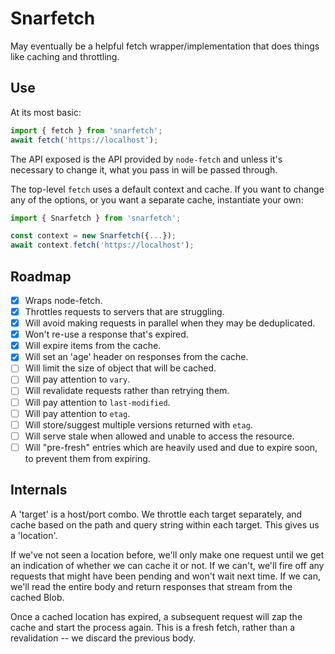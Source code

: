 # Snarfetch

May eventually be a helpful fetch wrapper/implementation that does things like caching and throttling.

## Use

At its most basic:

```javascript
import { fetch } from 'snarfetch';
await fetch('https://localhost');
```

The API exposed is the API provided by `node-fetch` and unless it's necessary to change it, what you pass in will be passed through.

The top-level `fetch` uses a default context and cache.
If you want to change any of the options, or you want a separate cache, instantiate your own:

```javascript
import { Snarfetch } from 'snarfetch';

const context = new Snarfetch({...});
await context.fetch('https://localhost');
```

## Roadmap

-   [x] Wraps node-fetch.
-   [x] Throttles requests to servers that are struggling.
-   [x] Will avoid making requests in parallel when they may be deduplicated.
-   [x] Won't re-use a response that's expired.
-   [x] Will expire items from the cache.
-   [x] Will set an 'age' header on responses from the cache.
-   [ ] Will limit the size of object that will be cached.
-   [ ] Will pay attention to `vary`.
-   [ ] Will revalidate requests rather than retrying them.
-   [ ] Will pay attention to `last-modified`.
-   [ ] Will pay attention to `etag`.
-   [ ] Will store/suggest multiple versions returned with `etag`.
-   [ ] Will serve stale when allowed and unable to access the resource.
-   [ ] Will "pre-fresh" entries which are heavily used and due to expire soon, to prevent them from expiring.

## Internals

A 'target' is a host/port combo.
We throttle each target separately, and cache based on the path and query string within each target.
This gives us a 'location'.

If we've not seen a location before, we'll only make one request until we get an indication of whether we can cache it or not.
If we can't, we'll fire off any requests that might have been pending and won't wait next time.
If we can, we'll read the entire body and return responses that stream from the cached Blob.

Once a cached location has expired, a subsequent request will zap the cache and start the process again.
This is a fresh fetch, rather than a revalidation -- we discard the previous body.
